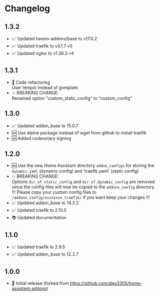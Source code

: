 # Changelog

## 1.3.2

* 📈 Updated hassio-addons/base to v17.0.2
* 📈 Updated traefik to v3.1.7-r0
* 📈 Updated nginx to v1.26.2-r4

## 1.3.1

* 🧰 Code refactoring  
     User tempio instead of gomplate.  
* 💥 BREAKING CHANGE:  
     Renamed option "custom_static_config" to "custom_config"  

## 1.3.0

* 📈 Updated addon_base to 15.0.7
* 🆕 Use alpine package instead of wget from github to install traefik
* 🆕 Added codenotary signing

## 1.2.0

* 🆕 Use the new Home Assistant directory `addon_configs` for storing the `dynamic.yaml` (dynamic config) and 'traefik.yaml' (static config)
* 💥 BREAKING CHANGE:  
     Options `dir_of_static_config` and `dir_of_dynamic_config` are removed since the config files will now be copied to the `addons_config` directory.  
     !!! Please copy your custom config files to `/addons_config/xxxxxxxx_traefik/` if you want keep your changes !!!  
* 📈 Updated addon_base to 14.3.2
* 📈 Updated traefik to 2.10.5
* 📚 Updated documentation

## 1.1.0

* 📈 Updated traefik to 2.9.5
* 📈 Updated addon_base to 12.2.7

## 1.0.0

* 🎉 Initial release (forked from https://github.com/alex3305/home-assistant-addons)
